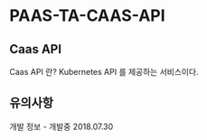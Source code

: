 # PAAS-TA-CAAS-API

## Caas API
Caas API 란? Kubernetes API 를 제공하는 서비스이다.

## 유의사항
개발 정보 - 개발중 2018.07.30